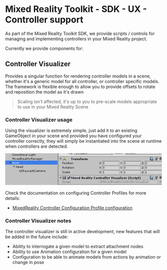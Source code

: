 # Mixed Reality Toolkit - SDK - UX - Controller support

As part of the Mixed Reality Toolkit SDK, we provide scripts / controls for managing and implementing controllers in your Mixed Reality project.

Currently we provide components for:

## Controller Visualizer

Provides a singular function for rendering controller models in a scene, whether it's a generic model for all controller, or controller specific models.
The framework is flexible enough to allow you to provide offsets to rotate and reposition the model as it's drawn
> Scaling isn't affected, it's up to you to pre-scale models appropriate to use in your Mixed Reality Scene

### Controller Visualizer usage

Using the visualizer is extremely simple, just add it to an existing GameObject in your scene and provided you have configured your controller correctly, they will simply be instantiated into the scene at runtime when controllers are detected.

![](../../../../../../Documentation/Images/ControllerVisualizer/ControllerVisualizerInspector.png)

Check the documentation on configuring Controller Profiles for more details:

* [MixedReality Controller Configuration Profile configuration](../../../../Profiles/MixedRealityControllerConfigurationProfile.md)

### Controller Visualizer notes

The controller visualizer is still in active development, new features that will be added in the future include:

* Ability to interrogate a given model to extract attachment nodes
* Ability to use Animation configuration for a given model
* Configuration to be able to animate models from actions by animation or change in pose
